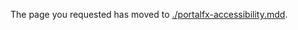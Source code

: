 <!-- TODO:  deprecate this document by removing it.  It has been  replaced by portalfx-accessibility.md -->

The page you requested has moved to [./portalfx-accessibility.mdd](./portalfx-accessibility.md). 

<!--Original content 
 gitdown": "contents", "maxLevel": 2}

<a name="accessibility"></a>
# Accessibility
gitdown": "include-headings", "file": "../templates/portalfx-accessibility.md"}
-->

